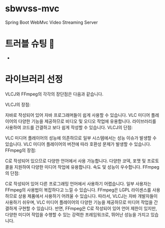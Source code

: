 # sbwvss-mvc
Spring Boot WebMvc Video Streaming Server


# 트러블 슈팅 🚀
-

# 라이브러리 선정
VLCJ와 FFmpeg의 각각의 장단점은 다음과 같습니다.

VLCJ의 장점:

자바로 작성되어 있어 자바 프로그래머들이 쉽게 사용할 수 있습니다.
VLC 미디어 플레이어의 다양한 기능을 제공하므로 비디오 및 오디오 작업에 유용합니다.
라이브러리를 사용하여 코드를 간결하고 보다 쉽게 작성할 수 있습니다.
VLCJ의 단점:

VLC 미디어 플레이어의 성능에 의존하므로 일부 시스템에서는 성능 이슈가 발생할 수 있습니다.
VLC 미디어 플레이어의 버전에 따라 호환성 문제가 발생할 수 있습니다.
FFmpeg의 장점:

C로 작성되어 있으므로 다양한 언어에서 사용 가능합니다.
다양한 코덱, 포맷 및 프로토콜을 지원하여 다양한 미디어 작업에 유용합니다.
속도 및 성능이 우수합니다.
FFmpeg의 단점:

C로 작성되어 있어 다른 프로그래밍 언어에서 사용하기 어렵습니다.
일부 사용자는 FFmpeg의 사용법이 복잡하다고 느낄 수 있습니다.
FFmpeg은 LGPL 라이센스를 사용하므로 상용 제품에서 사용하기 어려울 수 있습니다.
따라서, VLCJ는 자바 개발자들이 사용하기 쉬우며, VLC 미디어 플레이어의 다양한 기능을 제공하므로 미디어 작업을 간결하게 구현할 수 있습니다. 반면, FFmpeg은 C로 작성되어 있어 언어 제한이 있지만, 다양한 미디어 작업을 수행할 수 있는 강력한 프레임워크로, 뛰어난 성능을 가지고 있습니다.
